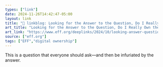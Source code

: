 ```yaml
---
types: ["link"]
date: 2024-11-26T14:42:47-05:00
layout: link
title: "🔗 linkblog: Looking for the Answer to the Question, Do I Really Own the Digital Media I Paid For?'"
art_title: "Looking for the Answer to the Question, Do I Really Own the Digital Media I Paid For?"
art_link: "https://www.eff.org/deeplinks/2024/10/looking-answer-question-do-i-really-own-digital-media-i-paid"
source: ["eff.org"]
tags: ["EFF","digital ownership"]
---
```

This is a question that everyone should ask—and then be infuriated by the answer.
